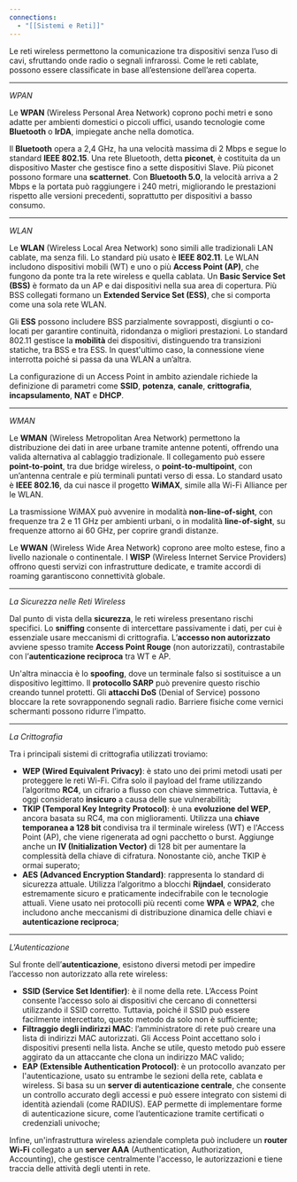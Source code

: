 ```yaml
---
connections:
  - "[[Sistemi e Reti]]"
---
```

Le reti wireless permettono la comunicazione tra dispositivi senza l’uso di cavi, sfruttando onde radio o segnali infrarossi. Come le reti cablate, possono essere classificate in base all’estensione dell’area coperta. 

---

*WPAN*

Le **WPAN** (Wireless Personal Area Network) coprono pochi metri e sono adatte per ambienti domestici o piccoli uffici, usando tecnologie come **Bluetooth** o **IrDA**, impiegate anche nella domotica.

Il **Bluetooth** opera a 2,4 GHz, ha una velocità massima di 2 Mbps e segue lo standard **IEEE 802.15**. Una rete Bluetooth, detta **piconet**, è costituita da un dispositivo Master che gestisce fino a sette dispositivi Slave. Più piconet possono formare una **scatternet**. Con **Bluetooth 5.0**, la velocità arriva a 2 Mbps e la portata può raggiungere i 240 metri, migliorando le prestazioni rispetto alle versioni precedenti, soprattutto per dispositivi a basso consumo.

---

*WLAN*

Le **WLAN** (Wireless Local Area Network) sono simili alle tradizionali LAN cablate, ma senza fili. Lo standard più usato è **IEEE 802.11**. Le WLAN includono dispositivi mobili (WT) e uno o più **Access Point (AP)**, che fungono da ponte tra la rete wireless e quella cablata. Un **Basic Service Set (BSS)** è formato da un AP e dai dispositivi nella sua area di copertura. Più BSS collegati formano un **Extended Service Set (ESS)**, che si comporta come una sola rete WLAN.

Gli **ESS** possono includere BSS parzialmente sovrapposti, disgiunti o co-locati per garantire continuità, ridondanza o migliori prestazioni. Lo standard 802.11 gestisce la **mobilità** dei dispositivi, distinguendo tra transizioni statiche, tra BSS e tra ESS. In quest'ultimo caso, la connessione viene interrotta poiché si passa da una WLAN a un’altra.

La configurazione di un Access Point in ambito aziendale richiede la definizione di parametri come **SSID**, **potenza**, **canale**, **crittografia**, **incapsulamento**, **NAT** e **DHCP**.

---

*WMAN*

Le **WMAN** (Wireless Metropolitan Area Network) permettono la distribuzione dei dati in aree urbane tramite antenne potenti, offrendo una valida alternativa al cablaggio tradizionale. Il collegamento può essere **point-to-point**, tra due bridge wireless, o **point-to-multipoint**, con un’antenna centrale e più terminali puntati verso di essa. Lo standard usato è **IEEE 802.16**, da cui nasce il progetto **WiMAX**, simile alla Wi-Fi Alliance per le WLAN.

La trasmissione WiMAX può avvenire in modalità **non-line-of-sight**, con frequenze tra 2 e 11 GHz per ambienti urbani, o in modalità **line-of-sight**, su frequenze attorno ai 60 GHz, per coprire grandi distanze.

Le **WWAN** (Wireless Wide Area Network) coprono aree molto estese, fino a livello nazionale o continentale. I **WISP** (Wireless Internet Service Providers) offrono questi servizi con infrastrutture dedicate, e tramite accordi di roaming garantiscono connettività globale.

---

*La Sicurezza nelle Reti Wireless*

Dal punto di vista della **sicurezza**, le reti wireless presentano rischi specifici. Lo **sniffing** consente di intercettare passivamente i dati, per cui è essenziale usare meccanismi di crittografia. L’**accesso non autorizzato** avviene spesso tramite **Access Point Rouge** (non autorizzati), contrastabile con l’**autenticazione reciproca** tra WT e AP.

Un'altra minaccia è lo **spoofing**, dove un terminale falso si sostituisce a un dispositivo legittimo. Il **protocollo SARP** può prevenire questo rischio creando tunnel protetti. Gli **attacchi DoS** (Denial of Service) possono bloccare la rete sovrapponendo segnali radio. Barriere fisiche come vernici schermanti possono ridurre l’impatto.

---

*La Crittografia*

Tra i principali sistemi di crittografia utilizzati troviamo:

- **WEP (Wired Equivalent Privacy)**: è stato uno dei primi metodi usati per proteggere le reti Wi-Fi. Cifra solo il payload del frame utilizzando l’algoritmo **RC4**, un cifrario a flusso con chiave simmetrica. Tuttavia, è oggi considerato **insicuro** a causa delle sue vulnerabilità;
- **TKIP (Temporal Key Integrity Protocol)**: è una **evoluzione del WEP**, ancora basata su RC4, ma con miglioramenti. Utilizza una **chiave temporanea a 128 bit** condivisa tra il terminale wireless (WT) e l'Access Point (AP), che viene rigenerata ad ogni pacchetto o burst. Aggiunge anche un **IV (Initialization Vector)** di 128 bit per aumentare la complessità della chiave di cifratura. Nonostante ciò, anche TKIP è ormai superato;
- **AES (Advanced Encryption Standard)**: rappresenta lo standard di sicurezza attuale. Utilizza l’algoritmo a blocchi **Rijndael**, considerato estremamente sicuro e praticamente indecifrabile con le tecnologie attuali. Viene usato nei protocolli più recenti come **WPA** e **WPA2**, che includono anche meccanismi di distribuzione dinamica delle chiavi e **autenticazione reciproca**;

---

*L'Autenticazione*

Sul fronte dell’**autenticazione**, esistono diversi metodi per impedire l’accesso non autorizzato alla rete wireless:

- **SSID (Service Set Identifier)**: è il nome della rete. L’Access Point consente l’accesso solo ai dispositivi che cercano di connettersi utilizzando il SSID corretto. Tuttavia, poiché il SSID può essere facilmente intercettato, questo metodo da solo non è sufficiente;
- **Filtraggio degli indirizzi MAC**: l’amministratore di rete può creare una lista di indirizzi MAC autorizzati. Gli Access Point accettano solo i dispositivi presenti nella lista. Anche se utile, questo metodo può essere aggirato da un attaccante che clona un indirizzo MAC valido;
- **EAP (Extensible Authentication Protocol)**: è un protocollo avanzato per l'autenticazione, usato su entrambe le sezioni della rete, cablata e wireless. Si basa su un **server di autenticazione centrale**, che consente un controllo accurato degli accessi e può essere integrato con sistemi di identità aziendali (come RADIUS). EAP permette di implementare forme di autenticazione sicure, come l’autenticazione tramite certificati o credenziali univoche;

Infine, un'infrastruttura wireless aziendale completa può includere un **router Wi-Fi** collegato a un **server AAA** (Authentication, Authorization, Accounting), che gestisce centralmente l'accesso, le autorizzazioni e tiene traccia delle attività degli utenti in rete.